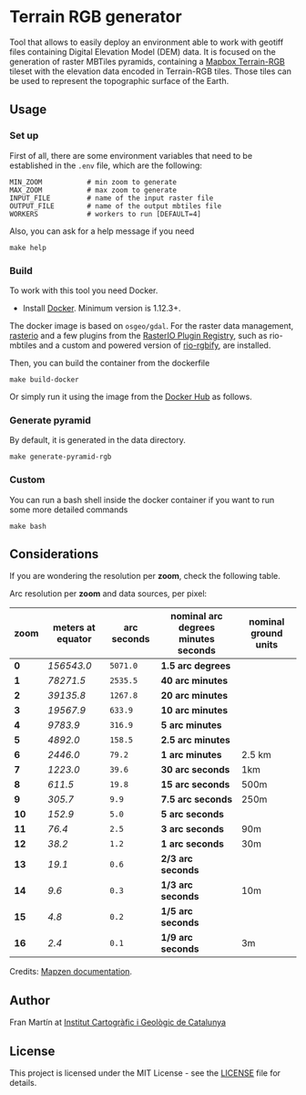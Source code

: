# Terrain RGB generator

Tool that allows to easily deploy an environment able to work with geotiff files containing Digital Elevation Model (DEM) data. It is focused on the generation of raster MBTiles pyramids, containing a [Mapbox Terrain-RGB](https://docs.mapbox.com/help/troubleshooting/access-elevation-data/) tileset with the elevation data encoded in Terrain-RGB tiles. Those tiles can be used to represent the topographic surface of the Earth.

## Usage

### Set up 

First of all, there are some environment variables that need to be established in the ```.env``` file, which are the following:

```
MIN_ZOOM           # min zoom to generate
MAX_ZOOM           # max zoom to generate
INPUT_FILE         # name of the input raster file
OUTPUT_FILE        # name of the output mbtiles file
WORKERS            # workers to run [DEFAULT=4]
```

Also, you can ask for a help message if you need
```shell
make help
```

### Build
To work with this tool you need Docker.

- Install [Docker](https://docs.docker.com/engine/installation/). Minimum version is 1.12.3+.

The docker image is based on ```osgeo/gdal```. For the raster data management, [rasterio](https://rasterio.readthedocs.io/en/latest/) and a few plugins from the [RasterIO Plugin Registry](https://github.com/mapbox/rasterio/wiki/Rio-plugin-registry), such as rio-mbtiles and a custom and powered version of [rio-rgbify](https://github.com/fmariv/rio-rgbify), are installed.

Then, you can build the container from the dockerfile
```shell
make build-docker
```

Or simply run it using the image from the [Docker Hub](https://hub.docker.com/r/franmartin/terrain-rgb-generator) as follows.

### Generate pyramid
By default, it is generated in the data directory. 
```shell
make generate-pyramid-rgb
```

### Custom
You can run a bash shell inside the docker container if you want to run some more detailed commands
```shell
make bash
```

## Considerations

If you are wondering the resolution per **zoom**, check the following table.

Arc resolution per **zoom** and data sources, per pixel:

zoom   | meters at equator     | arc seconds     | nominal arc degrees minutes seconds            | nominal ground units
-----  | ---------- | -------- | ------------------- |  --------------------
**0**  | _156543.0_ | `5071.0` | **1.5 arc degrees**  |
**1**  | _78271.5_  | `2535.5` | **40 arc minutes**   |
**2**  | _39135.8_  | `1267.8` | **20 arc minutes**   |
**3**  | _19567.9_  | `633.9`  | **10 arc minutes**   |
**4**  | _9783.9_   | `316.9`  | **5 arc minutes**    |
**5**  | _4892.0_   | `158.5`  | **2.5 arc minutes**  |
**6**  | _2446.0_   | `79.2`   | **1 arc minutes**    | 2.5 km
**7**  | _1223.0_   | `39.6`   | **30 arc seconds**   | 1km 
**8**  | _611.5_    | `19.8`   | **15  arc seconds**  | 500m
**9**  | _305.7_    | `9.9`    | **7.5  arc seconds** | 250m
**10** | _152.9_    | `5.0`    | **5 arc seconds**    |
**11** | _76.4_     | `2.5`    | **3 arc seconds**    | 90m
**12** | _38.2_     | `1.2`    | **1 arc seconds**    | 30m
**13** | _19.1_     | `0.6`    | **2/3 arc seconds**  | 
**14** | _9.6_      | `0.3`    | **1/3 arc seconds**  | 10m
**15** | _4.8_      | `0.2`    | **1/5 arc seconds**  | 
**16** | _2.4_      | `0.1`    | **1/9 arc seconds**  | 3m

Credits: [Mapzen documentation](https://github.com/tilezen/joerd/edit/master/docs/data-sources.md).

## Author
Fran Martín at [Institut Cartogràfic i Geològic de Catalunya](https://www.icgc.cat/)

## License
This project is licensed under the MIT License - see the [LICENSE](LICENSE.md) file for details.